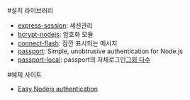 #설치 라이브러리

- [express-session](https://github.com/expressjs/session): 세션관리
- [bcrypt-nodejs](https://www.npmjs.com/package/bcrypt-nodejs): 암호화 모듈
- [connect-flash](https://github.com/jaredhanson/connect-flash): 잠깐 표시되는 메시지
- [passport](http://passportjs.org/): Simple, unobtrusive authentication for Node.js
- [passport-local](https://github.com/jaredhanson/passport-local): passport의 자체로그인[그외 다수](http://passportjs.org/)

#예제 사이트

- [Easy Nodejs authentication](https://scotch.io/tutorials/easy-node-authentication-setup-and-local)